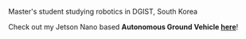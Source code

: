 Master's student studying robotics in DGIST, South Korea

Check out my Jetson Nano based **Autonomous Ground Vehicle [here](https://github.com/mych907/agv_master)**!

<!---
mych907/mych907 is a ✨ special ✨ repository because its `README.md` (this file) appears on your GitHub profile.
You can click the Preview link to take a look at your changes.
--->
